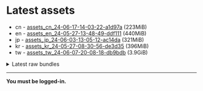 # Latest assets
- cn - [assets_cn_24-06-17-14-03-22-a1d97a](https://github.com/ArknightsAssets/NewAssets/actions/runs/9593963726/artifacts/1619793246) (223MiB)
- en - [assets_en_24-05-27-13-48-49-ddf111](https://github.com/ArknightsAssets/NewAssets/actions/runs/9472611599/artifacts/1591440234) (440MiB)
- jp - [assets_jp_24-06-03-13-05-12-ac14da](https://github.com/ArknightsAssets/NewAssets/actions/runs/9472611599/artifacts/1591438111) (321MiB)
- kr - [assets_kr_24-05-27-08-30-56-de3d35](https://github.com/ArknightsAssets/NewAssets/actions/runs/9472611599/artifacts/1591437999) (396MiB)
- tw - [assets_tw_24-06-07-20-08-18-db9bdb](https://github.com/ArknightsAssets/NewAssets/actions/runs/9492751284/artifacts/1596370133) (3.9GiB)

<details>
<summary>Latest raw bundles</summary>

- cn - [bundles_cn_24-06-17-14-03-22-a1d97a](https://github.com/ArknightsAssets/NewAssets/actions/runs/9593963726/artifacts/1619793446) (68MiB)
- en - [bundles_en_24-05-27-13-48-49-ddf111](https://github.com/ArknightsAssets/NewAssets/actions/runs/9472611599/artifacts/1591440497) (106MiB)
- jp - [bundles_jp_24-06-03-13-05-12-ac14da](https://github.com/ArknightsAssets/NewAssets/actions/runs/9472611599/artifacts/1591438334) (84MiB)
- kr - [bundles_kr_24-05-27-08-30-56-de3d35](https://github.com/ArknightsAssets/NewAssets/actions/runs/9472611599/artifacts/1591438264) (99MiB)
- tw - [bundles_tw_24-06-07-20-08-18-db9bdb](https://github.com/ArknightsAssets/NewAssets/actions/runs/9492751284/artifacts/1596371053) (979MiB)

</details>

---

**You must be logged-in.**
